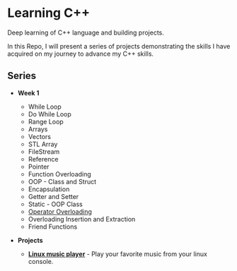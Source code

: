 # Learning C++

Deep learning of C++ language and building projects.

In this Repo, I will present a series of projects demonstrating the skills I have 
acquired on my journey to advance my C++ skills.


## Series
* __Week 1__
  * While Loop
  * Do While Loop
  * Range Loop
  * Arrays
  * Vectors
  * STL Array
  * FileStream
  * Reference
  * Pointer
  * Function Overloading
  * OOP - Class and Struct
  * Encapsulation
  * Getter and Setter
  * Static - OOP Class
  * [Operator Overloading](https://github.com/cbedroid/learn-cpp/tree/master/operator_overloading.cpp)
  * Overloading Insertion and Extraction
  * Friend Functions
  
* __Projects__
  - [**Linux music player**](https://github.com/cbedroid/learn-cpp/tree/master/projects/1-MusicPlayer) -      Play your favorite music from your linux console.
